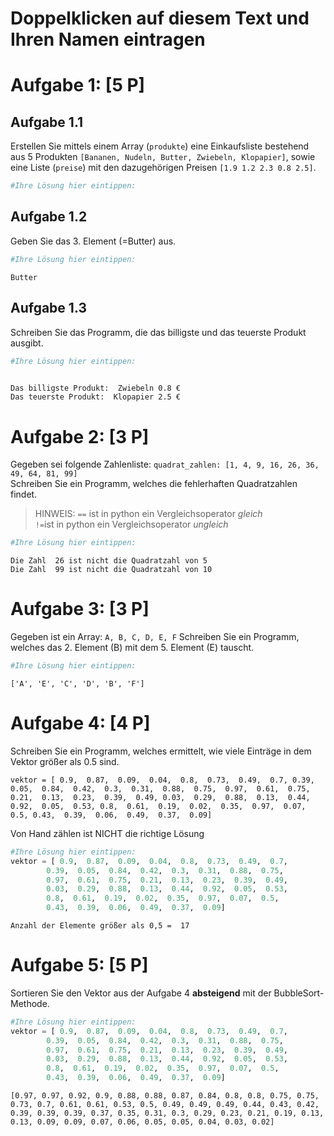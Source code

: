 # Doppelklicken auf diesem Text und Ihren Namen eintragen


# Aufgabe 1: \[5 P\]

## Aufgabe 1.1

Erstellen Sie mittels einem Array (`produkte`) eine Einkaufsliste
bestehend aus 5 Produkten
`[Bananen, Nudeln, Butter, Zwiebeln, Klopapier]`, sowie eine Liste
(`preise`) mit den dazugehörigen Preisen `[1.9 1.2 2.3 0.8 2.5]`.

``` python
#Ihre Lösung hier eintippen:
```

## Aufgabe 1.2

Geben Sie das 3. Element (=Butter) aus.

``` python
#Ihre Lösung hier eintippen:
```

    Butter

## Aufgabe 1.3

Schreiben Sie das Programm, die das billigste und das teuerste Produkt
ausgibt.

``` python
#Ihre Lösung hier eintippen:
        
```

    Das billigste Produkt:  Zwiebeln 0.8 €
    Das teuerste Produkt:  Klopapier 2.5 €

# Aufgabe 2: \[3 P\]

Gegeben sei folgende Zahlenliste:
`quadrat_zahlen: [1, 4, 9, 16, 26, 36, 49, 64, 81, 99]`  
Schreiben Sie ein Programm, welches die fehlerhaften Quadratzahlen
findet.

> HINWEIS: `==` ist in python ein Vergleichsoperator *gleich*  
> `!=`ist in python ein Vergleichsoperator *ungleich*

``` python
#Ihre Lösung hier eintippen:
```

    Die Zahl  26 ist nicht die Quadratzahl von 5
    Die Zahl  99 ist nicht die Quadratzahl von 10

# Aufgabe 3: \[3 P\]

Gegeben ist ein Array: `A, B, C, D, E, F` Schreiben Sie ein Programm,
welches das 2. Element (B) mit dem 5. Element (E) tauscht.

``` python
#Ihre Lösung hier eintippen:
```

    ['A', 'E', 'C', 'D', 'B', 'F']

# Aufgabe 4: \[4 P\]

Schreiben Sie ein Programm, welches ermittelt, wie viele Einträge in dem
Vektor größer als 0.5 sind.

`vektor = [ 0.9,  0.87,  0.09,  0.04,  0.8,  0.73,  0.49,  0.7, 0.39,  0.05,  0.84,  0.42,  0.3,  0.31,  0.88,  0.75,  0.97,  0.61,  0.75,  0.21,  0.13,  0.23,  0.39,  0.49, 0.03,  0.29,  0.88,  0.13,  0.44,  0.92,  0.05,  0.53, 0.8,  0.61,  0.19,  0.02,  0.35,  0.97,  0.07,  0.5, 0.43,  0.39,  0.06,  0.49,  0.37,  0.09]`

Von Hand zählen ist NICHT die richtige Lösung

``` python
#Ihre Lösung hier eintippen:
vektor = [ 0.9,  0.87,  0.09,  0.04,  0.8,  0.73,  0.49,  0.7, 
        0.39,  0.05,  0.84,  0.42,  0.3,  0.31,  0.88,  0.75,  
        0.97,  0.61,  0.75,  0.21,  0.13,  0.23,  0.39,  0.49,  
        0.03,  0.29,  0.88,  0.13,  0.44,  0.92,  0.05,  0.53,  
        0.8,  0.61,  0.19,  0.02,  0.35,  0.97,  0.07,  0.5,
        0.43,  0.39,  0.06,  0.49,  0.37,  0.09]
```

    Anzahl der Elemente größer als 0,5 =  17

# Aufgabe 5: \[5 P\]

Sortieren Sie den Vektor aus der Aufgabe 4 **absteigend** mit der
BubbleSort-Methode.

``` python
#Ihre Lösung hier eintippen:
vektor = [ 0.9,  0.87,  0.09,  0.04,  0.8,  0.73,  0.49,  0.7, 
        0.39,  0.05,  0.84,  0.42,  0.3,  0.31,  0.88,  0.75,  
        0.97,  0.61,  0.75,  0.21,  0.13,  0.23,  0.39,  0.49,  
        0.03,  0.29,  0.88,  0.13,  0.44,  0.92,  0.05,  0.53,  
        0.8,  0.61,  0.19,  0.02,  0.35,  0.97,  0.07,  0.5,
        0.43,  0.39,  0.06,  0.49,  0.37,  0.09]
```

    [0.97, 0.97, 0.92, 0.9, 0.88, 0.88, 0.87, 0.84, 0.8, 0.8, 0.75, 0.75, 0.73, 0.7, 0.61, 0.61, 0.53, 0.5, 0.49, 0.49, 0.49, 0.44, 0.43, 0.42, 0.39, 0.39, 0.39, 0.37, 0.35, 0.31, 0.3, 0.29, 0.23, 0.21, 0.19, 0.13, 0.13, 0.09, 0.09, 0.07, 0.06, 0.05, 0.05, 0.04, 0.03, 0.02]
